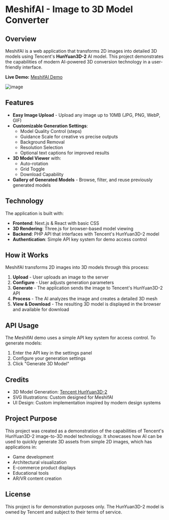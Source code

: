 # MeshifAI - Image to 3D Model Converter

## Overview

MeshifAI is a web application that transforms 2D images into detailed 3D models using Tencent's **HunYuan3D-2** AI model. This project demonstrates the capabilities of modern AI-powered 3D conversion technology in a user-friendly interface.

**Live Demo:** [MeshifAI Demo](https://meshifai.example.com)

![image](https://github.com/user-attachments/assets/038a6576-856b-4421-a495-a3063f25ba7a)

## Features

- **Easy Image Upload** - Upload any image up to 10MB (JPG, PNG, WebP, GIF)
- **Customizable Generation Settings**:
  - Model Quality Control (steps)
  - Guidance Scale for creative vs precise outputs
  - Background Removal
  - Resolution Selection
  - Optional text captions for improved results
- **3D Model Viewer** with:
  - Auto-rotation
  - Grid Toggle
  - Download Capability
- **Gallery of Generated Models** - Browse, filter, and reuse previously generated models

## Technology

The application is built with:

- **Frontend**: Next.js & React with basic CSS
- **3D Rendering**: Three.js for browser-based model viewing
- **Backend**: PHP API that interfaces with Tencent's HunYuan3D-2 model
- **Authentication**: Simple API key system for demo access control

## How it Works

MeshifAI transforms 2D images into 3D models through this process:

1. **Upload** - User uploads an image to the server
2. **Configure** - User adjusts generation parameters
3. **Generate** - The application sends the image to Tencent's HunYuan3D-2 API
4. **Process** - The AI analyzes the image and creates a detailed 3D mesh
5. **View & Download** - The resulting 3D model is displayed in the browser and available for download

## API Usage

The MeshifAI demo uses a simple API key system for access control. To generate models:

1. Enter the API key in the settings panel
2. Configure your generation settings
3. Click "Generate 3D Model"


## Credits

- 3D Model Generation: [Tencent HunYuan3D-2](https://hunyuan.tencent.com/)
- SVG Illustrations: Custom designed for MeshifAI
- UI Design: Custom implementation inspired by modern design systems

## Project Purpose

This project was created as a demonstration of the capabilities of Tencent's HunYuan3D-2 image-to-3D model technology. It showcases how AI can be used to quickly generate 3D assets from simple 2D images, which has applications in:

- Game development
- Architectural visualization
- E-commerce product displays
- Educational tools
- AR/VR content creation

## License

This project is for demonstration purposes only. The HunYuan3D-2 model is owned by Tencent and subject to their terms of service.
